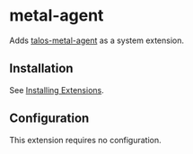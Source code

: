 # metal-agent

Adds [talos-metal-agent](https://github.com/siderolabs/talos-metal-agent) as a system extension.

## Installation

See [Installing Extensions](https://github.com/siderolabs/extensions#installing-extensions).

## Configuration

This extension requires no configuration.
